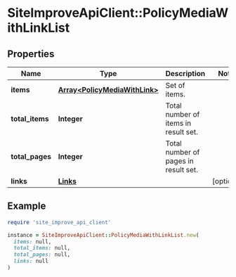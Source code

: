 # SiteImproveApiClient::PolicyMediaWithLinkList

## Properties

| Name | Type | Description | Notes |
| ---- | ---- | ----------- | ----- |
| **items** | [**Array&lt;PolicyMediaWithLink&gt;**](PolicyMediaWithLink.md) | Set of items. |  |
| **total_items** | **Integer** | Total number of items in result set. |  |
| **total_pages** | **Integer** | Total number of pages in result set. |  |
| **links** | [**Links**](Links.md) |  | [optional] |

## Example

```ruby
require 'site_improve_api_client'

instance = SiteImproveApiClient::PolicyMediaWithLinkList.new(
  items: null,
  total_items: null,
  total_pages: null,
  links: null
)
```

